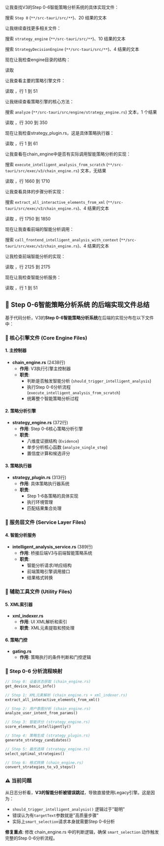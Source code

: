 让我查找V3的Step 0-6智能策略分析系统的具体实现文件： 

搜索 `Step 0` (`**/src-tauri/src/**`)、20 结果的文本

让我继续查找更多相关文件： 

搜索 `strategy_engine` (`**/src-tauri/src/**`)、10 结果的文本

搜索 `StrategyDecisionEngine` (`**/src-tauri/src/**`)、4 结果的文本

现在让我检查engine目录的结构： 

读取 [](file:///d%3A/rust/active-projects/%E5%B0%8F%E7%BA%A2%E4%B9%A6/employeeGUI/src-tauri/src/engine)

让我查看主要的策略引擎文件： 

读取 [](file:///d%3A/rust/active-projects/%E5%B0%8F%E7%BA%A2%E4%B9%A6/employeeGUI/src-tauri/src/engine/strategy_engine.rs#1-1)，行 1 到 51

让我继续查看策略引擎的核心方法： 

搜索 `analyze` (`**/src-tauri/src/engine/strategy_engine.rs`) 文本，1 个结果

读取 [](file:///d%3A/rust/active-projects/%E5%B0%8F%E7%BA%A2%E4%B9%A6/employeeGUI/src-tauri/src/engine/strategy_engine.rs#300-300)，行 300 到 350

现在让我检查strategy_plugin.rs，这是具体策略执行器： 

读取 [](file:///d%3A/rust/active-projects/%E5%B0%8F%E7%BA%A2%E4%B9%A6/employeeGUI/src-tauri/src/engine/strategy_plugin.rs#1-1)，行 1 到 61

让我查看在chain_engine中是否有实际调用智能策略分析的实现： 

搜索 `execute_intelligent_analysis_from_scratch` (`**/src-tauri/src/exec/v3/chain_engine.rs`) 文本，无结果

读取 [](file:///d%3A/rust/active-projects/%E5%B0%8F%E7%BA%A2%E4%B9%A6/employeeGUI/src-tauri/src/exec/v3/chain_engine.rs#1660-1660)，行 1660 到 1710

让我查看具体的步骤分析实现： 

搜索 `extract_all_interactive_elements_from_xml` (`**/src-tauri/src/exec/v3/chain_engine.rs`)、4 结果的文本

读取 [](file:///d%3A/rust/active-projects/%E5%B0%8F%E7%BA%A2%E4%B9%A6/employeeGUI/src-tauri/src/exec/v3/chain_engine.rs#1750-1750)，行 1750 到 1850

现在让我查看前端的智能分析调用： 

搜索 `call_frontend_intelligent_analysis_with_context` (`**/src-tauri/src/exec/v3/chain_engine.rs`)、4 结果的文本

让我检查前端智能分析的实现： 

读取 [](file:///d%3A/rust/active-projects/%E5%B0%8F%E7%BA%A2%E4%B9%A6/employeeGUI/src-tauri/src/exec/v3/chain_engine.rs#2125-2125)，行 2125 到 2175

现在让我检查智能分析服务： 

读取 [](file:///d%3A/rust/active-projects/%E5%B0%8F%E7%BA%A2%E4%B9%A6/employeeGUI/src-tauri/src/services/intelligent_analysis_service.rs#1-1)，行 1 到 51

## 🎯 **Step 0-6智能策略分析系统** 的后端实现文件总结

基于代码分析，V3的**Step 0-6智能策略分析系统**在后端的实现分布在以下文件中：

### **📁 核心引擎文件 (Core Engine Files)**

#### **1. 主控制器**
- **chain_engine.rs** (2438行)
  - **作用**: V3执行引擎主控制器
  - **职责**: 
    - 判断是否触发智能分析 (`should_trigger_intelligent_analysis`)
    - 执行Step 0-6分析流程 (`execute_intelligent_analysis_from_scratch`) 
    - 统筹整个智能策略分析过程

#### **2. 策略分析引擎**
- **strategy_engine.rs** (372行)
  - **作用**: Step 0-6核心策略分析引擎
  - **职责**: 
    - 八维度证据结构 (`Evidence`)
    - 单步分析核心函数 (`analyze_single_step`)
    - 置信度计算和候选评分

#### **3. 策略执行器**
- **strategy_plugin.rs** (313行)
  - **作用**: 具体策略执行器系统
  - **职责**: 
    - Step 1-6各策略的具体实现
    - 执行环境管理
    - 匹配结果集合处理

### **📁 服务层文件 (Service Layer Files)**

#### **4. 智能分析服务**
- **intelligent_analysis_service.rs** (389行)
  - **作用**: 桥接后端V3与前端智能策略系统  
  - **职责**: 
    - 智能分析请求/响应结构
    - 前端策略引擎调用接口
    - 结果格式转换

### **📁 辅助工具文件 (Utility Files)**

#### **5. XML索引器**  
- **xml_indexer.rs**
  - **作用**: UI XML解析和索引
  - **职责**: XML元素提取和预处理

#### **6. 策略门控**
- **gating.rs** 
  - **作用**: 策略执行的条件判断和门控逻辑

### **🔄 Step 0-6 分析流程映射**

```rust
// Step 0: 设备状态获取 (chain_engine.rs)
get_device_basic_info()

// Step 1: XML元素解析 (chain_engine.rs + xml_indexer.rs) 
extract_all_interactive_elements_from_xml()

// Step 2: 用户意图分析 (chain_engine.rs)
analyze_user_intent_from_params()

// Step 3: 智能评分 (strategy_engine.rs)
score_elements_intelligently()

// Step 4: 策略生成 (strategy_plugin.rs)
generate_strategy_candidates()

// Step 5: 最优选择 (strategy_engine.rs)
select_optimal_strategies()

// Step 6: 格式转换 (chain_engine.rs)
convert_strategies_to_v3_steps()
```

### **⚠️ 当前问题**

从日志分析看，**V3的智能分析被错误跳过**，导致直接使用Legacy引擎。这是因为：

- `should_trigger_intelligent_analysis()` 逻辑过于"聪明"
- 错误认为有`targetText`参数就是"高质量步骤"  
- 实际上`smart_selection`请求本身就需要Step 0-6分析

**修复重点**: 修改 chain_engine.rs 中的判断逻辑，确保 `smart_selection` 动作触发完整的Step 0-6分析流程。